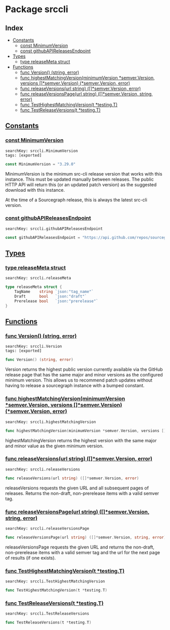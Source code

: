 # Package srccli

## Index

* [Constants](#const)
    * [const MinimumVersion](#MinimumVersion)
    * [const githubAPIReleasesEndpoint](#githubAPIReleasesEndpoint)
* [Types](#type)
    * [type releaseMeta struct](#releaseMeta)
* [Functions](#func)
    * [func Version() (string, error)](#Version)
    * [func highestMatchingVersion(minimumVersion *semver.Version, versions []*semver.Version) (*semver.Version, error)](#highestMatchingVersion)
    * [func releaseVersions(url string) ([]*semver.Version, error)](#releaseVersions)
    * [func releaseVersionsPage(url string) ([]*semver.Version, string, error)](#releaseVersionsPage)
    * [func TestHighestMatchingVersion(t *testing.T)](#TestHighestMatchingVersion)
    * [func TestReleaseVersions(t *testing.T)](#TestReleaseVersions)


## <a id="const" href="#const">Constants</a>

### <a id="MinimumVersion" href="#MinimumVersion">const MinimumVersion</a>

```
searchKey: srccli.MinimumVersion
tags: [exported]
```

```Go
const MinimumVersion = "3.29.0"
```

MinimumVersion is the minimum src-cli release version that works with this instance. This must be updated manually between releases. The public HTTP API will return this (or an updated patch version) as the suggested download with this instance. 

At the time of a Sourcegraph release, this is always the latest src-cli version. 

### <a id="githubAPIReleasesEndpoint" href="#githubAPIReleasesEndpoint">const githubAPIReleasesEndpoint</a>

```
searchKey: srccli.githubAPIReleasesEndpoint
```

```Go
const githubAPIReleasesEndpoint = "https://api.github.com/repos/sourcegraph/src-cli/releases"
```

## <a id="type" href="#type">Types</a>

### <a id="releaseMeta" href="#releaseMeta">type releaseMeta struct</a>

```
searchKey: srccli.releaseMeta
```

```Go
type releaseMeta struct {
	TagName    string `json:"tag_name"`
	Draft      bool   `json:"draft"`
	Prerelease bool   `json:"prerelease"`
}
```

## <a id="func" href="#func">Functions</a>

### <a id="Version" href="#Version">func Version() (string, error)</a>

```
searchKey: srccli.Version
tags: [exported]
```

```Go
func Version() (string, error)
```

Version returns the highest public version currently available via the GitHub release page that has the same major and minor versions as the configured minimum version. This allows us to recommend patch updates without having to release a sourcegraph instance with a bumped constant. 

### <a id="highestMatchingVersion" href="#highestMatchingVersion">func highestMatchingVersion(minimumVersion *semver.Version, versions []*semver.Version) (*semver.Version, error)</a>

```
searchKey: srccli.highestMatchingVersion
```

```Go
func highestMatchingVersion(minimumVersion *semver.Version, versions []*semver.Version) (*semver.Version, error)
```

highestMatchingVersion returns the highest version with the same major and minor value as the given minimum version. 

### <a id="releaseVersions" href="#releaseVersions">func releaseVersions(url string) ([]*semver.Version, error)</a>

```
searchKey: srccli.releaseVersions
```

```Go
func releaseVersions(url string) ([]*semver.Version, error)
```

releaseVersions requests the given URL and all subsequent pages of releases. Returns the non-draft, non-prerelease items with a valid semver tag. 

### <a id="releaseVersionsPage" href="#releaseVersionsPage">func releaseVersionsPage(url string) ([]*semver.Version, string, error)</a>

```
searchKey: srccli.releaseVersionsPage
```

```Go
func releaseVersionsPage(url string) ([]*semver.Version, string, error)
```

releaseVersionsPage requests the given URL and returns the non-draft, non-prerelease items with a valid semver tag and the url for the next page of results (if one exists). 

### <a id="TestHighestMatchingVersion" href="#TestHighestMatchingVersion">func TestHighestMatchingVersion(t *testing.T)</a>

```
searchKey: srccli.TestHighestMatchingVersion
```

```Go
func TestHighestMatchingVersion(t *testing.T)
```

### <a id="TestReleaseVersions" href="#TestReleaseVersions">func TestReleaseVersions(t *testing.T)</a>

```
searchKey: srccli.TestReleaseVersions
```

```Go
func TestReleaseVersions(t *testing.T)
```

